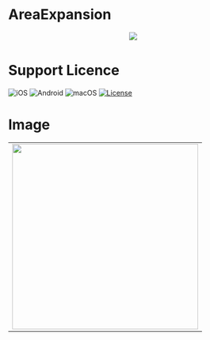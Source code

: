 # AreaExpansion
<p align="center">
<img src="https://github.com/DaisukeNagata/area_expansion/assets/16457165/981f3f5c-edce-4bec-b5aa-97f127a66ee8)">
</p>


# Support Licence　
![iOS](https://img.shields.io/badge/OS-iOS-red) 
![Android](https://img.shields.io/badge/OS-Android-green) 
![macOS](https://img.shields.io/badge/OS-macOS-lightgrey) 
[![License](https://img.shields.io/badge/License-BSD_3--Clause-blue.svg)](https://github.com/yourusername/your-repo-name/blob/main/LICENSE)









# Image

<div align="center">

| |
|---|
|<img width="375" src="https://github.com/DaisukeNagata/area_expansion/assets/16457165/24e1066f-beb5-4f2c-a2e1-8131472883f7">|

</div>

